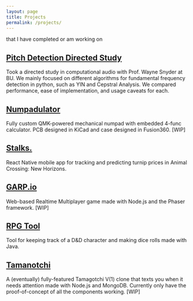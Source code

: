 ```yaml
---
layout: page
title: Projects
permalink: /projects/
---
```

that I have completed or am working on

## [Pitch Detection Directed Study](https://github.com/gabeklavans/computational-audio)
Took a directed study in computational audio with Prof. Wayne Snyder at BU. We mainly focused on different algorithms for fundamental frequency detection in python, such as YIN and Cepstral Analysis. We compared performance, ease of implementation, and usage caveats for each.

## [Numpadulator](https://github.com/gabeklavans/Numpadulator)
Fully custom QMK-powered mechanical numpad with embedded 4-func calculator. PCB designed in KiCad and case designed in Fusion360. \[WIP\]

## [Stalks.](https://github.com/gabeklavans/stalks-app "STALKS!") 
React Native mobile app for tracking and predicting turnip prices in Animal Crossing: New Horizons.

## [GARP.io](https://github.com/tsbraun1891/GARP.io "GARP.io")  
Web-based Realtime Multiplayer game made with Node.js  and the Phaser framework. \[WIP\]

## [RPG Tool](https://github.com/tsbraun1891/RPG-Tool "RPG Tool")  
Tool for keeping track of a D&D character and making dice rolls made with Java.

## [Tamanotchi](https://github.com/gabeklavans/Tamanotchi "Tama GOT ya")  
A (eventually) fully-featured Tamagotchi V(1) clone that texts you when it needs attention made with Node.js and MongoDB. Currently only have the proof-of-concept of all the components working. \[WIP\]